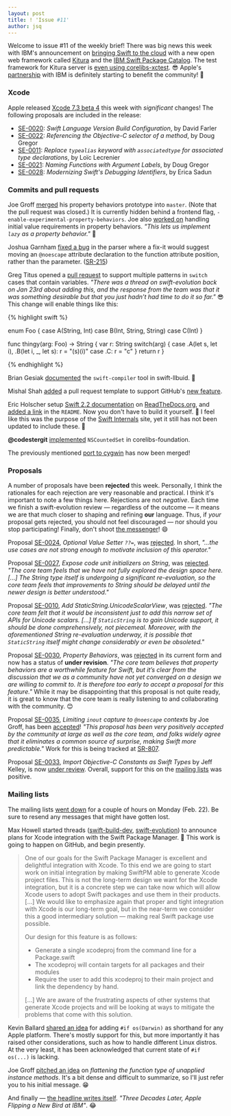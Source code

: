 ```yaml
---
layout: post
title: ! 'Issue #11'
author: jsq
---
```


Welcome to issue #11 of the weekly brief! There was big news this week with IBM's announcement on [bringing Swift to the cloud](http://www.ibm.com/cloud-computing/bluemix/swift/) with a new open web framework called [Kitura](https://github.com/ibm-swift/kitura) and the [IBM Swift Package Catalog](https://swiftpkgs.ng.bluemix.net). The test framework for Kitura server is [even using corelibs-xctest](https://twitter.com/modocache/status/701807962302586880). 😎 Apple's [partnership](http://www.apple.com/business/mobile-enterprise-apps/) with IBM is definitely starting to benefit the community! 🎉

<!--excerpt-->

### Xcode

Apple released [Xcode 7.3 beta 4](http://adcdownload.apple.com/Developer_Tools/Xcode_7.3_beta_4/Xcode_7.3_beta_4_Release_Notes.pdf) this week with *significant* changes! The following proposals are included in the release:

- [SE-0020](https://github.com/apple/swift-evolution/blob/master/proposals/0020-if-swift-version.md): *Swift Language Version Build Configuration*, by David Farler
- [SE-0022](https://github.com/apple/swift-evolution/blob/master/proposals/0022-objc-selectors.md): *Referencing the Objective-C selector of a method*, by Doug Gregor
- [SE-0011](https://github.com/apple/swift-evolution/blob/master/proposals/0011-replace-typealias-associated.md): *Replace `typealias` keyword with `associatedtype` for associated type declarations*, by Loïc Lecrenier
- [SE-0021](https://github.com/apple/swift-evolution/blob/master/proposals/0021-generalized-naming.md): *Naming Functions with Argument Labels*, by Doug Gregor
- [SE-0028](https://github.com/apple/swift-evolution/blob/master/proposals/0028-modernizing-debug-identifiers.md): *Modernizing Swift's Debugging Identifiers*, by Erica Sadun

### Commits and pull requests

Joe Groff [merged](https://github.com/apple/swift/pull/1297) his property behaviors prototype into `master`. (Note that the pull request was closed.) It is currently hidden behind a frontend flag, `-enable-experimental-property-behaviors`. Joe also [worked on](https://github.com/apple/swift/pull/1385) handling initial value requirements in property behaviors. *"This lets us implement `lazy` as a property behavior."* 🎉

Joshua Garnham [fixed a bug](https://github.com/apple/swift/pull/1197) in the parser where a fix-it would suggest moving an `@noescape` attribute declaration to the function attribute position, rather than the parameter. ([SR-215](https://bugs.swift.org/browse/SR-215))

Greg Titus opened a [pull request](https://github.com/apple/swift/pull/1383) to support multiple patterns in `switch` cases that contain variables. *"There was a thread on swift-evolution back on Jan 23rd about adding this, and the response from the team was that it was something desirable but that you just hadn’t had time to do it so far."* 😎 This change will enable things like this:

{% highlight swift %}

enum Foo {
  case A(String, Int)
  case B(Int, String, String)
  case C(Int)
}

func thingy(arg: Foo) -> String {
  var r: String
  switch(arg) {
  case .A(let s, let i), .B(let i, _, let s):
    r = "\(s)\(i)"
  case .C:
    r = "c"
  }
  return r
}

{% endhighlight %}

Brian Gesiak [documented](https://github.com/apple/swift-llbuild/pull/8) the `swift-compiler` tool in swift-llbuid. 🙇

Mishal Shah [added](https://github.com/apple/swift/pull/1360) a pull request template to support GitHub's [new feature](https://github.com/blog/2111-issue-and-pull-request-templates).

Eric Holscher setup [Swift 2.2 documentation](http://apple-swift.readthedocs.org/en/latest/index.html) on [ReadTheDocs.org](https://readthedocs.org), and [added a link](https://github.com/apple/swift/pull/44) in the `README`. Now you don't have to build it yourself. 👏 I feel like this was the purpose of the [Swift Internals](http://apple.github.io/swift-internals/) site, yet it still has not been updated to include these. 🤔

**@codestergit** [implemented](https://github.com/apple/swift-corelibs-foundation/pull/88) `NSCountedSet` in corelibs-foundation.

The previously mentioned [port to cygwin](https://github.com/apple/swift/pull/1108) has now been merged!

### Proposals

A number of proposals have been **rejected** this week. Personally, I think the rationales for each rejection are very reasonable and practical. I think it's important to note a few things here. Rejections are not *negative*. Each time we finish a swift-evolution review &mdash; regardless of the outcome &mdash; it means we are that much closer to shaping and refining **our** language. Thus, if *your* proposal gets rejected, you should not feel discouraged &mdash; nor should you stop participating! Finally, don't shoot [the messenger](https://twitter.com/dgregor79/status/702014672065531904)! 😄

Proposal [SE-0024](https://github.com/apple/swift-evolution/blob/master/proposals/0024-optional-value-setter.md), *Optional Value Setter `??=`*, was [rejected](https://lists.swift.org/pipermail/swift-evolution-announce/2016-February/000043.html). In short, *"...the use cases are not strong enough to motivate inclusion of this operator."*

Proposal [SE-0027](https://github.com/apple/swift-evolution/blob/master/proposals/0027-string-from-code-units.md), *Expose code unit initializers on String*, was [rejected](https://lists.swift.org/pipermail/swift-evolution-announce/2016-February/000044.html). *"The core team feels that we have not fully explored the design space here. [...] The String type itself is undergoing a significant re-evaluation, so the core team feels that improvements to String should be delayed until the newer design is better understood."*

Proposal [SE-0010](https://github.com/apple/swift-evolution/blob/master/proposals/0010-add-staticstring-unicodescalarview.md), *Add  StaticString.UnicodeScalarView*, was [rejected](https://lists.swift.org/pipermail/swift-evolution-announce/2016-February/000045.html). *"The core team felt that it would be inconsistent just to add this narrow set of APIs for Unicode scalars. [...] If `StaticString` is to gain Unicode support, it should be done comprehensively, not piecemeal. Moreover, with the aforementioned String re-evaluation underway, it is possible that `StaticString` itself might change considerably or even be obsoleted."*

Proposal [SE-0030](https://github.com/apple/swift-evolution/blob/master/proposals/0030-property-behavior-decls.md), *Property Behaviors*, was [rejected](https://lists.swift.org/pipermail/swift-evolution-announce/2016-February/000047.html) in its current form and now has a status of **under revision**. *"The core team believes that property behaviors are a worthwhile feature for Swift, but it’s clear from the discussion that we as a community have not yet converged on a design we are willing to commit to. It is therefore too early to accept a proposal for this feature."* While it may be disappointing that this proposal is not quite ready, it is great to know that the core team is really listening to and collaborating with the community. 😊

Proposal [SE-0035](https://github.com/apple/swift-evolution/blob/master/proposals/0035-limit-inout-capture.md), *Limiting `inout` capture to `@noescape` contexts* by Joe Groff, has been [accepted](https://lists.swift.org/pipermail/swift-evolution-announce/2016-February/000046.html)! *"This proposal has been very positively accepted by the community at large as well as the core team, and folks widely agree that it eliminates a common source of surprise, making Swift more predictable."* Work for this is being tracked at [SR-807](https://bugs.swift.org/browse/SR-807).

Proposal [SE-0033](https://github.com/apple/swift-evolution/blob/master/proposals/0033-import-objc-constants.md), *Import Objective-C Constants as Swift Types* by Jeff Kelley, is now [under review](https://lists.swift.org/pipermail/swift-evolution-announce/2016-February/000042.html). Overall, support for this on the [mailing lists](https://lists.swift.org/pipermail/swift-evolution/Week-of-Mon-20160118/006904.html) was positive.

### Mailing lists

The mailing lists [went down](https://lists.swift.org/pipermail/swift-evolution/Week-of-Mon-20160222/010842.html) for a couple of hours on Monday (Feb. 22). Be sure to resend any messages that might have gotten lost.

Max Howell started threads ([swift-build-dev](https://lists.swift.org/pipermail/swift-build-dev/Week-of-Mon-20160215/000272.html), [swift-evolution](https://lists.swift.org/pipermail/swift-evolution/Week-of-Mon-20160215/010679.html)) to announce plans for Xcode integration with the Swift Package Manager. 🎉 This work is going to happen on GitHub, and begin presently.

> One of our goals for the Swift Package Manager is excellent and delightful integration with Xcode.
To this end we are going to start work on initial integration by making SwiftPM able to generate Xcode project files. This is not the long-term design we want for the Xcode integration, but it is a concrete step we can take now which will allow Xcode users to adopt Swift packages and use them in their products. [...] We would like to emphasize again that proper and tight integration with Xcode is our long-term goal, but in the near-term we consider this a good intermediary solution &mdash; making real Swift package use possible.
>
>Our design for this feature is as follows:
>
>* Generate a single xcodeproj from the command line for a Package.swift
>* The xcodeproj will contain targets for all packages and their modules
>* Require the user to add this xcodeproj to their main project and link the dependency by hand.
>
> [...] We are aware of the frustrating aspects of other systems that generate Xcode projects and will be looking at ways to mitigate the problems that come with this solution.

Kevin Ballard [shared an idea](https://lists.swift.org/pipermail/swift-evolution/Week-of-Mon-20160215/010693.html) for adding `#if os(Darwin)` as shorthand for any Apple platform. There's mostly support for this, but more importantly it has raised other considerations, such as how to handle different Linux distros. At the very least, it has been acknowledged that current state of `#if os(...)` is lacking.

Joe Groff [pitched an idea](https://lists.swift.org/pipermail/swift-evolution/Week-of-Mon-20160222/010843.html) on *flattening the function type of unapplied instance methods*. It's a bit dense and difficult to summarize, so I'll just refer you to his initial message. 😁

And finally &mdash; [the headline writes itself](https://twitter.com/jckarter/status/702185887296163840). *"Three Decades Later, Apple Flipping a New Bird at IBM"*. 😂
